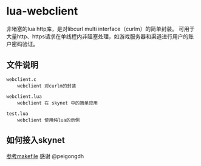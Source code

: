 # lua-webclient

非堵塞的lua http库，是对libcurl multi interface（curlm）的简单封装。
可用于大量http、https请求在单线程内非阻塞处理，如游戏服务器和渠道进行用户的账户密码验证。

## 文件说明

	webclient.c 
		webclient 对curlm的封装
		
	webclient.lua
		webclient 在 skynet 中的简单应用
		
	test.lua
		webclient 使用纯lua的示例
		
## 如何接入skynet

[参考makefile](https://github.com/dpull/lua-webclient/issues/13) 感谢 @peigongdh 
